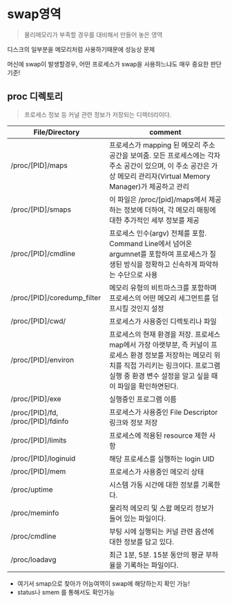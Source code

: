 # swap영역
> 물리메모리가 부족할 경우를 대비해서 만들어 놓은 영역

디스크의 일부분을 메모리처럼 사용하기때문에 성능상 문제

머신에 swap이 발생할경우, 어떤 프로세스가 swap을 사용하느냐도 매우 중요한 판단기준!

## proc 디렉토리

> 프로세스 정보 등 커널 관련 정보가 저장되는 디렉터리이다.

|File/Directory|comment|
|-|-|
|/proc/[PID]/maps	|프로세스가 mapping 된 메모리 주소 공간을 보여줌. 모든 프로세스에는 각자 주소 공간이 있으며, 이 주소 공간은 가상 메모리 관리자(Virtual Memory Manager)가 제공하고 관리|
|/proc/[PID]/smaps|이 파일은 /proc/[pid]/maps에서 제공하는 정보에 더하여, 각 메모리 매핑에 대한 추가적인 세부 정보를 제공|
|/proc/[PID]/cmdline	|프로세스 인수(argv) 전체를 포함. Command Line에서 넘어온 argumnet를 포함하여 프로세스가 질생된 방식을 정확하고 신속하게 파악하는 수단으로 사용|
|/proc/[PID]/coredump_filter	|메모리 유형의 비트마스크를 포함하며 프로세스의 어떤 메모리 세그먼트를 덤프시킬 것인지 설정 |
|/proc/[PID]/cwd/	|프로세스가 사용중인 디렉토리나 파일|
|/proc/[PID]/environ	|프로세스의 현재 환경을 저장. 프로세스 map에서 가장 아랫부분, 즉 커널이 프로세스 환경 정보를 저장하는 메모리 위치를 직접 가리키는 링크이다. 프로그램 실행 중 환경 변수 설정을 알고 싶을 때 이 파일을 확인하면된다.|
|/proc/[PID]/exe	|	실행중인 프로그램 이름|
|/proc/[PID]/fd, /proc/[PID]/fdinfo|프로세스가 사용중인 File Descriptor 링크와 정보 저장|
|/proc/[PID]/limits	|	프로세스에 적용된 resource 제한 사항|
|/proc/[PID]/loginuid|해당 프로세스를 실행하는 login UID|
|/proc/[PID]/mem|프로세스가 사용중인 메모리 상태|
|/proc/uptime|시스템 가동 시간에 대한 정보를 기록한다.|
|/proc/meminfo|물리적 메모리 및 스왑 메모리 정보가 들어 있는 파일이다.|
|/proc/cmdline|부팅 시에 실행되는 커널 관련 옵션에 대한 정보를 담고 있다.|
|/proc/loadavg|최근 1분, 5분. 15분 동안의 평균 부하율을 기록하는 파일이다.|

- 여기서 smap으로 찾아가 어능여역이 swap에 해당하는지 확인 가능!
- status나 smem 를 통해서도 확인가능
